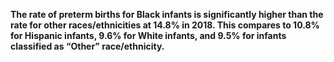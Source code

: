 **The rate of preterm births for Black infants is significantly higher than the rate for other races/ethnicities at 14.8% in 2018. This compares to 10.8% for Hispanic infants, 9.6% for White infants, and 9.5% for infants classified as “Other” race/ethnicity.**
